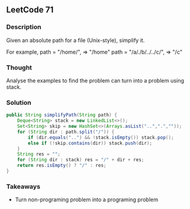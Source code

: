 ## LeetCode 71

### Description
Given an absolute path for a file (Unix-style), simplify it.

For example,
path = "/home/", => "/home"
path = "/a/./b/../../c/", => "/c"

### Thought
Analyse the examples to find the problem can turn into a problem using stack.

### Solution
```java
public String simplifyPath(String path) {
    Deque<String> stack = new LinkedList<>();
    Set<String> skip = new HashSet<>(Arrays.asList("..",".",""));
    for (String dir : path.split("/")) {
        if (dir.equals("..") && !stack.isEmpty()) stack.pop();
        else if (!skip.contains(dir)) stack.push(dir);
    }
    String res = "";
    for (String dir : stack) res = "/" + dir + res;
    return res.isEmpty() ? "/" : res;
}

```

### Takeaways
* Turn non-programing problem into a programing problem
